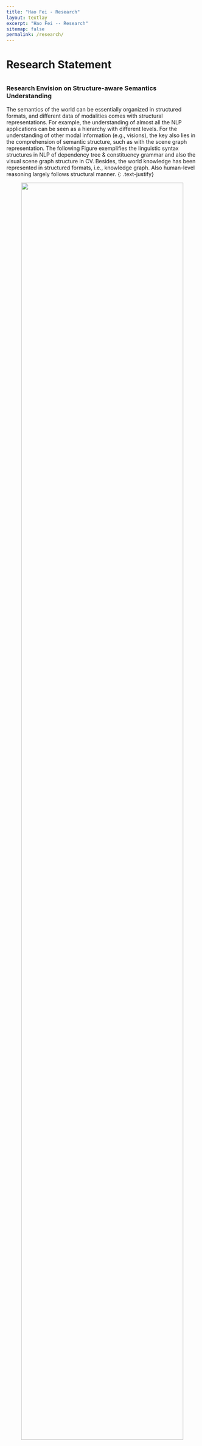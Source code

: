 ```yaml
---
title: "Hao Fei - Research"
layout: textlay
excerpt: "Hao Fei -- Research"
sitemap: false
permalink: /research/
---
```


# Research Statement
<div style="margin-top: 35px"></div>


### Research Envision on Structure-aware Semantics Understanding

The semantics of the world can be essentially organized in structured formats, and different data of modalities comes with structural representations. 
For example, the understanding of almost all the NLP applications can be seen as a hierarchy with different levels. 
For the understanding of other modal information (e.g., visions), the key also lies in the comprehension of semantic structure, such as with the scene graph representation. 
The following Figure exemplifies the linguistic syntax structures in NLP of dependency tree & constituency grammar and also the visual scene graph structure in CV. 
Besides, the world knowledge has been represented in structured formats, i.e., knowledge graph. 
Also human-level reasoning largely follows structural manner.
{: .text-justify}




<p align="center">
  <img src="{{ site.url }}{{ site.baseurl }}/images/respic/structure-examples.png" width="92%"/>
</p>


Thus, the essence of semantics understanding of languages, visions, etc., lies in the understanding of the intrinsic semantic structures, which motivates my research angle of **`Structure-aware Intelligence Learning` (SAIL)**.
With the idea of SAIL, I divide my research into three key branches: structure-aware NLP, structure-aware MM and structure-aware LLM. 
Starting with deep learning-based semantics understanding in NLP area, I engaged in the exploration of structure-aware NLP. 
Later I have extended the SAIL idea to structure-aware MM. 
The recent rise and great triumph of LLM have revealed the great potential of leading AGI via this path. 
Correspondingly, latest I proactively integrate the idea of structural awareness into the LLM for semantics understanding, i.e., structure-aware LLM. 
And the ultimate goal is thus to realize human-level AGI for universal modalities by modeling the semantic structures of the world. 
To achieve the AGI goal via SAIL that aligns the most with human society, these targets also should and will be achieved, including efficacy, interpretability, robustness (generalizability), efficiency (scalability) and trustworthiness. 
In the following Figure, I summarize and illustrate the big picture of my research goal. 
{: .text-justify}




<div style="margin-top: 20px"></div>



My research scope covers the Natural Language Processing (NLP) and the intersection of NLP and Computer Vision (CV), i.e., Vision-Language Learning or Multimodal Machine Learning.
Starting with deep learning based semantics understanding, where I engage in structure-aware NLP and structure-aware MM,
I proactively integrate the SAIL idea into the language model (LM) for semantics understanding, i.e., structure-aware LM.
The recent rise and great triumph of LLM have reveal the great potential of leading to AGI via this path.
And the ultimate goal is thus to realize human-level AGI for universal modalities by modeling the semantic structures of the world.
To achieve the AGI goal via SAIL that aligns the most with human society, these targets also should and will be achieved, including efficacy, interpretability, robustness (generalizability), efficiency (scalability) and trustworthiness.
{: .text-justify}


![]({{ site.url }}{{ site.baseurl }}/images/respic/research-sum2.png){: style="width: 100%; float: center; margin: 0px"}








<div style="margin-top: 40px"></div>


### Research Interests


My research is sliced into the following blocks with selected publications [\[View complete publications\]]({{ site.url }}{{ site.baseurl }}/publications):



#### &#9654; A. Structure-aware NLP


- **Sentence-level Structural Modeling** 
  - Linguistic Parsing and POS Tagging
  - Syntax Parsing and Grammar Induction
  - Structured Information Extraction (IE), e.g., Named Entity Recognition (NER), Relation Extraction and Event Extraction 
  - Structured Sentiment Analysis
  - Semantic Parsing, Semantic Role Labeling (SRL)
  - Structure-guided Text Generation (Conditioned Text Generation, Machine Translation, Summarization)
  - Coreference Chain Resolution
  - Syntax-aided Semantics Modeling
  - Universal Structured NLP


- **Dialogue-level Structural Modeling** 
  - Conversation Discourse Structure Parsing
  - Conversational Information Extraction
  - Conversational Semantic Role Labeling
  - Conversation Sentiment Analysis


- **Document-level Structural Modeling** 
  - Documental Discourse Structure Parsing
  - Documental Information Extraction
  - Documental Sentiment Analysis




#### &#9654; B. Structure-aware MM


- **Structure Parsing** 
  - Multimodal Grammar Induction
  - Text/Visual/Video Scene Graph (SG) parsing


- **Structure-based Multimodal Applications** 
  - Multimodal Sentiment Analysis
  - Multimodal Information Extraction
  - Multimodal Machine Translation
  - Vision Captioning
  - Cross-modal Retrieval
  - Vision-Language/Video Event Extraction (Situation Recognition, SRL)
  - Audio/Speech Modeling
  - Image/Video/3D Modeling
  - Text-to-Vision Generation



#### &#9654; C. Structure-aware LM



- **Langauge Modeling** 
  - Structure-aided Langauge Modeling
  - KG-enriched Langauge Modeling
  - Multimodal Langauge Modeling
  - Universal Langauge Modeling


- **LM-empowered Machine Learning** 
  - Prompt Learning/Tuning
  - In-context Learning
  - Instruction Tuning
  - Reasoning










